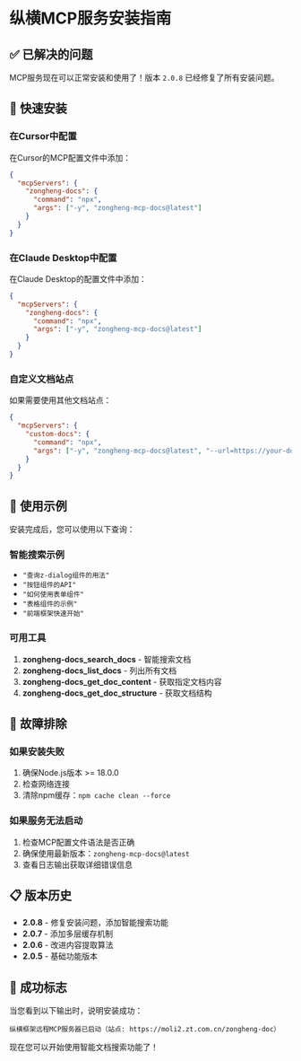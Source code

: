 # 纵横MCP服务安装指南

## ✅ 已解决的问题

MCP服务现在可以正常安装和使用了！版本 `2.0.8` 已经修复了所有安装问题。

## 🚀 快速安装

### 在Cursor中配置

在Cursor的MCP配置文件中添加：

```json
{
  "mcpServers": {
    "zongheng-docs": {
      "command": "npx",
      "args": ["-y", "zongheng-mcp-docs@latest"]
    }
  }
}
```

### 在Claude Desktop中配置

在Claude Desktop的配置文件中添加：

```json
{
  "mcpServers": {
    "zongheng-docs": {
      "command": "npx",
      "args": ["-y", "zongheng-mcp-docs@latest"]
    }
  }
}
```

### 自定义文档站点

如果需要使用其他文档站点：

```json
{
  "mcpServers": {
    "custom-docs": {
      "command": "npx",
      "args": ["-y", "zongheng-mcp-docs@latest", "--url=https://your-docs-site.com"]
    }
  }
}
```

## 🎯 使用示例

安装完成后，您可以使用以下查询：

### 智能搜索示例

- `"查询z-dialog组件的用法"`
- `"按钮组件的API"`
- `"如何使用表单组件"`
- `"表格组件的示例"`
- `"前端框架快速开始"`

### 可用工具

1. **zongheng-docs_search_docs** - 智能搜索文档
2. **zongheng-docs_list_docs** - 列出所有文档
3. **zongheng-docs_get_doc_content** - 获取指定文档内容
4. **zongheng-docs_get_doc_structure** - 获取文档结构

## 🔧 故障排除

### 如果安装失败

1. 确保Node.js版本 >= 18.0.0
2. 检查网络连接
3. 清除npm缓存：`npm cache clean --force`

### 如果服务无法启动

1. 检查MCP配置文件语法是否正确
2. 确保使用最新版本：`zongheng-mcp-docs@latest`
3. 查看日志输出获取详细错误信息

## 📋 版本历史

- **2.0.8** - 修复安装问题，添加智能搜索功能
- **2.0.7** - 添加多层缓存机制
- **2.0.6** - 改进内容提取算法
- **2.0.5** - 基础功能版本

## 🎉 成功标志

当您看到以下输出时，说明安装成功：

```
纵横框架远程MCP服务器已启动（站点: https://moli2.zt.com.cn/zongheng-doc）
```

现在您可以开始使用智能文档搜索功能了！
